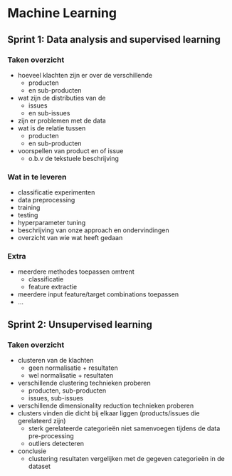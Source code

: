 # Machine Learning

## Sprint 1: Data analysis and supervised learning
### Taken overzicht
- hoeveel klachten zijn er over de verschillende
    - producten
    - en sub-producten
- wat zijn de distributies van de 
    - issues
    - en sub-issues
- zijn er problemen met de data
- wat is de relatie tussen 
    - producten
    - en sub-producten 
- voorspellen van product en of issue
    - o.b.v de tekstuele beschrijving

### Wat in te leveren
- classificatie experimenten
- data preprocessing
- training
- testing
- hyperparameter tuning
- beschrijving van onze approach en ondervindingen
- overzicht van wie wat heeft gedaan

### Extra
- meerdere methodes toepassen omtrent
    - classificatie
    - feature extractie
- meerdere input feature/target combinations toepassen
- ...


## Sprint 2: Unsupervised learning
### Taken overzicht
- clusteren van de klachten
    - geen normalisatie + resultaten
    - wel normalisatie + resultaten
- verschillende clustering technieken proberen
    - producten, sub-producten
    - issues, sub-issues
- verschillende dimensionality reduction technieken proberen
- clusters vinden die dicht bij elkaar liggen (products/issues die gerelateerd zijn)
    - sterk gerelateerde categorieën niet samenvoegen tijdens de data pre-processing
    - outliers detecteren
- conclusie
    - clustering resultaten vergelijken met de gegeven categorieën in de dataset